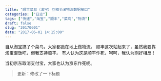 ```yaml
---
title: "顺丰菜鸟（淘宝）互相关闭物流数据接口"
categories: ["日志"]
tags: ["快递","淘宝","顺丰","菜鸟","物流"]
draft: false
slug: "20170601"
date: "2017-06-01 14:15:00"
---
```


自从淘宝搞了个菜鸟，大家都跪在地上做物流。
顺丰这次站起来了，虽然我要靠淘宝混饭吃，但我支持顺丰。
有人认为这是顺丰作死，呵呵，我认为刚好相反！

当初京东取消支付宝，大家也认为京东作死呢。

> 更新：修改了一下标题

